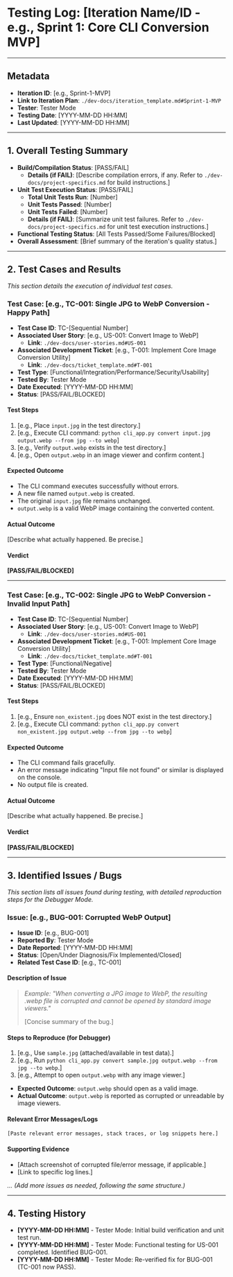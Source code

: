 # Testing Log: [Iteration Name/ID - e.g., Sprint 1: Core CLI Conversion MVP]

---

## Metadata

- **Iteration ID**: [e.g., Sprint-1-MVP]
- **Link to Iteration Plan**: `./dev-docs/iteration_template.md#Sprint-1-MVP`
- **Tester**: Tester Mode
- **Testing Date**: [YYYY-MM-DD HH:MM]
- **Last Updated**: [YYYY-MM-DD HH:MM]

---

## 1. Overall Testing Summary

- **Build/Compilation Status**: [PASS/FAIL]
  - **Details (if FAIL)**: [Describe compilation errors, if any. Refer to `./dev-docs/project-specifics.md` for build instructions.]
- **Unit Test Execution Status**: [PASS/FAIL]
  - **Total Unit Tests Run**: [Number]
  - **Unit Tests Passed**: [Number]
  - **Unit Tests Failed**: [Number]
  - **Details (if FAIL)**: [Summarize unit test failures. Refer to `./dev-docs/project-specifics.md` for unit test execution instructions.]
- **Functional Testing Status**: [All Tests Passed/Some Failures/Blocked]
- **Overall Assessment**: [Brief summary of the iteration's quality status.]

---

## 2. Test Cases and Results

*This section details the execution of individual test cases.*

### Test Case: [e.g., TC-001: Single JPG to WebP Conversion - Happy Path]

- **Test Case ID**: TC-[Sequential Number]
- **Associated User Story**: [e.g., US-001: Convert Image to WebP]
  - **Link**: `./dev-docs/user-stories.md#US-001`
- **Associated Development Ticket**: [e.g., T-001: Implement Core Image Conversion Utility]
  - **Link**: `./dev-docs/ticket_template.md#T-001`
- **Test Type**: [Functional/Integration/Performance/Security/Usability]
- **Tested By**: Tester Mode
- **Date Executed**: [YYYY-MM-DD HH:MM]
- **Status**: [PASS/FAIL/BLOCKED]

#### Test Steps
1.  [e.g., Place `input.jpg` in the test directory.]
2.  [e.g., Execute CLI command: `python cli_app.py convert input.jpg output.webp --from jpg --to webp`]
3.  [e.g., Verify `output.webp` exists in the test directory.]
4.  [e.g., Open `output.webp` in an image viewer and confirm content.]

#### Expected Outcome
- The CLI command executes successfully without errors.
- A new file named `output.webp` is created.
- The original `input.jpg` file remains unchanged.
- `output.webp` is a valid WebP image containing the converted content.

#### Actual Outcome
[Describe what actually happened. Be precise.]

#### Verdict
**[PASS/FAIL/BLOCKED]**

---

### Test Case: [e.g., TC-002: Single JPG to WebP Conversion - Invalid Input Path]

- **Test Case ID**: TC-[Sequential Number]
- **Associated User Story**: [e.g., US-001: Convert Image to WebP]
  - **Link**: `./dev-docs/user-stories.md#US-001`
- **Associated Development Ticket**: [e.g., T-001: Implement Core Image Conversion Utility]
  - **Link**: `./dev-docs/ticket_template.md#T-001`
- **Test Type**: [Functional/Negative]
- **Tested By**: Tester Mode
- **Date Executed**: [YYYY-MM-DD HH:MM]
- **Status**: [PASS/FAIL/BLOCKED]

#### Test Steps
1.  [e.g., Ensure `non_existent.jpg` does NOT exist in the test directory.]
2.  [e.g., Execute CLI command: `python cli_app.py convert non_existent.jpg output.webp --from jpg --to webp`]

#### Expected Outcome
- The CLI command fails gracefully.
- An error message indicating "Input file not found" or similar is displayed on the console.
- No output file is created.

#### Actual Outcome
[Describe what actually happened. Be precise.]

#### Verdict
**[PASS/FAIL/BLOCKED]**

---

## 3. Identified Issues / Bugs

*This section lists all issues found during testing, with detailed reproduction steps for the Debugger Mode.*

### Issue: [e.g., BUG-001: Corrupted WebP Output]

- **Issue ID**: [e.g., BUG-001]
- **Reported By**: Tester Mode
- **Date Reported**: [YYYY-MM-DD HH:MM]
- **Status**: [Open/Under Diagnosis/Fix Implemented/Closed]
- **Related Test Case ID**: [e.g., TC-001]

#### Description of Issue
> *Example: "When converting a JPG image to WebP, the resulting .webp file is corrupted and cannot be opened by standard image viewers."*
>
> [Concise summary of the bug.]

#### Steps to Reproduce (for Debugger)
1.  [e.g., Use `sample.jpg` (attached/available in test data).]
2.  [e.g., Run `python cli_app.py convert sample.jpg output.webp --from jpg --to webp`.]
3.  [e.g., Attempt to open `output.webp` with any image viewer.]

- **Expected Outcome**: `output.webp` should open as a valid image.
- **Actual Outcome**: `output.webp` is reported as corrupted or unreadable by image viewers.

#### Relevant Error Messages/Logs
```
[Paste relevant error messages, stack traces, or log snippets here.]
```

#### Supporting Evidence
- [Attach screenshot of corrupted file/error message, if applicable.]
- [Link to specific log lines.]

*... (Add more issues as needed, following the same structure.)*

---

## 4. Testing History

- **[YYYY-MM-DD HH:MM]** - Tester Mode: Initial build verification and unit test run.
- **[YYYY-MM-DD HH:MM]** - Tester Mode: Functional testing for US-001 completed. Identified BUG-001.
- **[YYYY-MM-DD HH:MM]** - Tester Mode: Re-verified fix for BUG-001 (TC-001 now PASS).